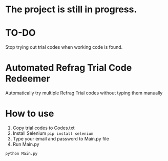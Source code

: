 # The project is still in progress.
# TO-DO
Stop trying out trial codes when working code is found.


# Automated Refrag Trial Code Redeemer
Automatically try multiple Refrag Trial codes without typing them manually

# How to use

1. Copy trial codes to Codes.txt
2. Install Selenium `pip install selenium`
3. Type your email and password to Main.py file
4. Run Main.py
 ```
python Main.py
```





